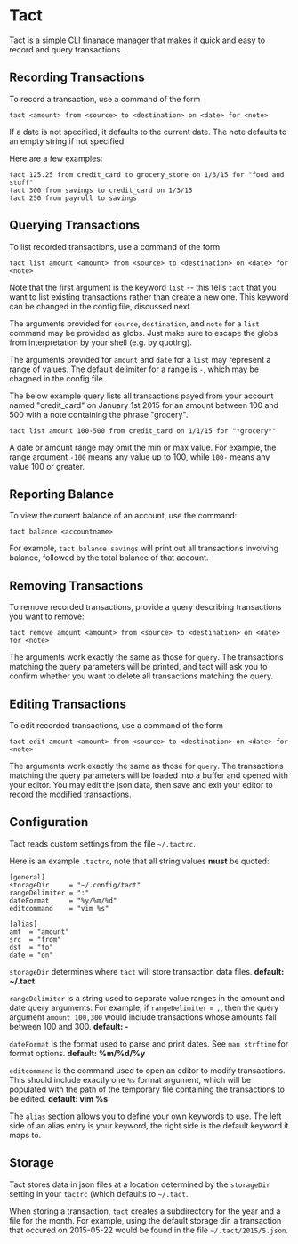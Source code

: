 Tact
=====

Tact is a simple CLI finanace manager that makes it quick and easy to record and
query transactions.

Recording Transactions
-----

To record a transaction, use a command of the form

```
tact <amount> from <source> to <destination> on <date> for <note>
```

If a date is not specified, it defaults to the current date.
The note defaults to an empty string if not specified

Here are a few examples:

```
tact 125.25 from credit_card to grocery_store on 1/3/15 for "food and stuff" 
tact 300 from savings to credit_card on 1/3/15
tact 250 from payroll to savings
```

Querying Transactions
-----

To list recorded transactions, use a command of the form

```
tact list amount <amount> from <source> to <destination> on <date> for <note>
```

Note that the first argument is the keyword `list` -- this tells `tact` that
you want to list existing transactions rather than create a new one. This
keyword can be changed in the config file, discussed next.

The arguments provided for `source`, `destination`, and `note` for a `list`
command may be provided as globs. Just make sure to escape the globs from
interpretation by your shell (e.g. by quoting).

The arguments provided for `amount` and `date` for a `list` may represent a
range of values. The default delimiter for a range is `-`, which may be chagned
in the config file.

The below example query lists all transactions payed from your account named
"credit\_card" on January 1st 2015 for an amount between 100 and 500 with
a note containing the phrase "grocery".

```
tact list amount 100-500 from credit_card on 1/1/15 for "*grocery*"
```

A date or amount range may omit the min or max value. For example, the range
argument `-100` means any value up to 100, while `100-` means any value 100 or
greater.

Reporting Balance
-----

To view the current balance of an account, use the command:

```
tact balance <accountname>
```

For example, `tact balance savings` will print out all transactions involving balance, followed by
the total balance of that account.

Removing Transactions
-----

To remove recorded transactions, provide a query describing transactions you want to remove:

```
tact remove amount <amount> from <source> to <destination> on <date> for <note>
```

The arguments work exactly the same as those for `query`. The transactions matching the query
parameters will be printed, and tact will ask you to confirm whether you want to delete all
transactions matching the query.

Editing Transactions
-----

To edit recorded transactions, use a command of the form

```
tact edit amount <amount> from <source> to <destination> on <date> for <note>
```

The arguments work exactly the same as those for `query`. The transactions matching the query
parameters will be loaded into a buffer and opened with your editor.
You may edit the json data, then save and exit your editor to record the modified transactions.

Configuration
-----
Tact reads custom settings from the file `~/.tactrc`.

Here is an example `.tactrc`, note that all string values **must** be quoted:

```
[general]
storageDir     = "~/.config/tact"
rangeDelimiter = ":"
dateFormat     = "%y/%m/%d"
editcommand    = "vim %s"

[alias]
amt  = "amount"
src  = "from"
dst  = "to"
date = "on"
```

`storageDir` determines where `tact` will store transaction data files.
**default: ~/.tact**


`rangeDelimiter` is a string used to separate value ranges in the amount and date query arguments.
For example, if `rangeDelimiter` = `,`, then the query argument `amount 100,300` would include
transactions whose amounts fall between 100 and 300.
**default: -**


`dateFormat` is the format used to parse and print dates. See `man strftime` for format options.
**default: %m/%d/%y**


`editcommand` is the command used to open an editor to modify transactions. This should include
exactly one `%s` format argument, which will be populated with the path of the temporary file
containing the transactions to be edited.
**default: vim %s**


The `alias` section allows you to define your own keywords to use.
The left side of an alias entry is your keyword, the right side is the default keyword it maps to.

Storage
-----
Tact stores data in json files at a location determined by the `storageDir`
setting in your `tactrc` (which defaults to `~/.tact`.

When storing a transaction, `tact` creates a subdirectory for the year and a
file for the month. For example, using the default storage dir, a transaction
that occured on 2015-05-22 would be found in the file `~/.tact/2015/5.json`. 
